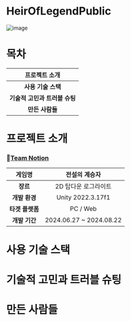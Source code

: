 # HeirOfLegendPublic
![image](https://github.com/user-attachments/assets/191012f0-a567-4c9a-8d23-e057cab5847a)

# 목차

| 프로젝트 소개 |
| :---: |
| **사용 기술 스택** |
| **기술적 고민과 트러블 슈팅** |
| **만든 사람들** |

# 프로젝트 소개

### 🎎[Team Notion](https://www.notion.so/teamsparta/619f97d922e8454bb7be43ffdf34d62d)

| **게임명**       | 전설의 계승자                 |
|:---:|:---:|
| **장르**         | 2D 탑다운 로그라이트 |
| **개발 환경**    | Unity 2022.3.17f1 |
| **타겟 플랫폼**  | PC / Web |
| **개발 기간**    | 2024.06.27 ~ 2024.08.22        |

# 사용 기술 스택

# 기술적 고민과 트러블 슈팅

# 만든 사람들

